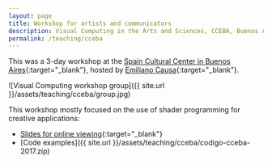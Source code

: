 ```yaml
---
layout: page
title: Workshop for artists and communicators
description: Visual Computing in the Arts and Sciences, CCEBA, Buenos Aires, Argentina (August 2017)
permalink: /teaching/cceba
---
```


This was a 3-day workshop at the [Spain Cultural Center in Buenos Aires](https://www.cceba.org.ar/){:target="_blank"}, hosted by [Emiliano Causa](https://www.emilianocausa.com.ar/){:target="_blank"}. 

![Visual Computing workshop group]({{ site.url }}/assets/teaching/cceba/group.jpg)

This workshop mostly focused on the use of shader programming for creative applications: 

* [Slides for online viewing](https://codeanticode.github.io/curso-shaders){:target="_blank"}
* [Code examples]({{ site.url }}/assets/teaching/cceba/codigo-cceba-2017.zip)
